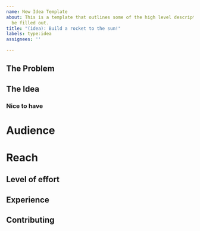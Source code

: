 ```yaml
---
name: New Idea Template
about: This is a template that outlines some of the high level descriptions that should
  be filled out.
title: "(idea): Build a rocket to the sun!"
labels: type:idea
assignees: ''

---
```


## The Problem

<!--
Use this section to provide details around what you are trying to solve and why does it matter.
-->

## The Idea

<!--
Use this section to describe in detail what a potential solution could be for the problem statement above.
-->

### Nice to have

<!-- 
Here you can add more details that would be good for a v2 of the idea.
-->

# Audience

<!--
Describe who your audience is. Other developers, designers, customers, investors, etc.
-->

# Reach

<!--
Who will this idea reach? How large is that reach?
-->

## Level of effort

<!-- 
High / Medium / Low
How much time and effort will it take to implement the idea?
How many engineers, designers, etc.
How much experience do you need to have in order to implement this? Jr software engineer, sr engineer?
-->

## Experience

<!--
What experience/background would be helpful to implement this feature?
-->

## Contributing

<!--
Use this section to ask for specific help on this idea.
i.e. you could ask, does anyone know anything about building rockets?
-->
